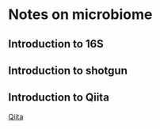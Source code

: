 # Notes on microbiome

## Introduction to 16S

## Introduction to shotgun

## Introduction to Qiita
[Qiita](http://qiita.ucsd.edu)
